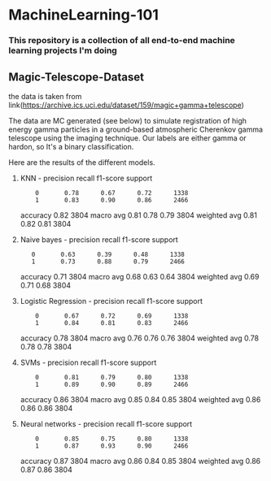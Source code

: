 # MachineLearning-101

### This repository is a collection of all end-to-end machine learning projects I'm doing

## Magic-Telescope-Dataset
the data is taken from link(https://archive.ics.uci.edu/dataset/159/magic+gamma+telescope)

The data are MC generated (see below) to simulate registration of high energy gamma particles in a ground-based atmospheric Cherenkov gamma telescope using the imaging technique. Our labels are either gamma or hardon, so It's a binary classification.

Here are the results of the different models.

1. KNN -  precision    recall  f1-score   support

           0       0.78      0.67      0.72      1338
           1       0.83      0.90      0.86      2466

     accuracy                           0.82      3804
    macro avg       0.81      0.78      0.79      3804
 weighted avg       0.81      0.82      0.81      3804
 2. Naive bayes - precision    recall  f1-score   support

           0       0.63      0.39      0.48      1338
           1       0.73      0.88      0.79      2466

    accuracy                           0.71      3804
   macro avg       0.68      0.63      0.64      3804
weighted avg       0.69      0.71      0.68      3804
3. Logistic Regression - precision    recall  f1-score   support

           0       0.67      0.72      0.69      1338
           1       0.84      0.81      0.83      2466

    accuracy                           0.78      3804
   macro avg       0.76      0.76      0.76      3804
weighted avg       0.78      0.78      0.78      3804
4. SVMs -  precision    recall  f1-score   support

           0       0.81      0.79      0.80      1338
           1       0.89      0.90      0.89      2466

    accuracy                           0.86      3804
   macro avg       0.85      0.84      0.85      3804
weighted avg       0.86      0.86      0.86      3804
5. Neural networks -  precision    recall  f1-score   support

           0       0.85      0.75      0.80      1338
           1       0.87      0.93      0.90      2466

    accuracy                           0.87      3804
   macro avg       0.86      0.84      0.85      3804
weighted avg       0.86      0.87      0.86      3804



